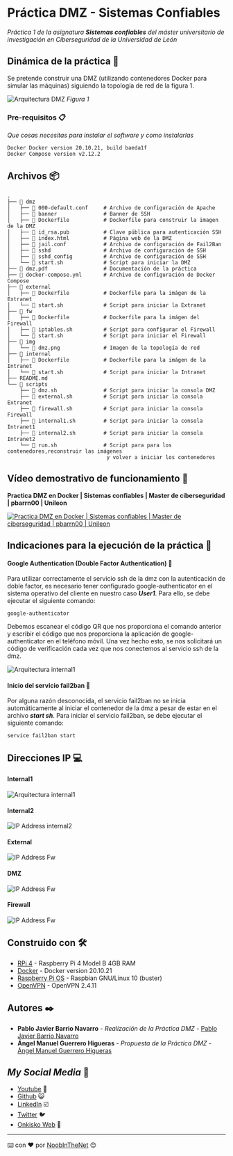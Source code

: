 # Práctica DMZ - Sistemas Confiables

_Práctica 1 de la asignatura **Sistemas confiables** del máster universitario de investigación en Ciberseguridad de la Universidad de León_

## Dinámica de la práctica 🚀

Se pretende construir una DMZ (utilizando contenedores Docker para simular las máquinas) siguiendo la topología de red de la figura 1.

![Arquitectura DMZ](img/dmz.png)
_Figura 1_

### Pre-requisitos 📋

_Que cosas necesitas para instalar el software y como instalarlas_

```
Docker Docker version 20.10.21, build baeda1f
Docker Compose version v2.12.2
```

## Archivos 📦

```
.
├── 📂 dmz
│   ├── 📄 000-default.conf     # Archivo de configuración de Apache
│   ├── 📄 banner               # Banner de SSH
│   ├── 📄 Dockerfile           # Dockerfile para construir la imagen de la DMZ
│   ├── 📄 id_rsa.pub           # Clave pública para autenticación SSH
│   ├── 📄 index.html           # Página web de la DMZ
│   ├── 📄 jail.conf            # Archivo de configuración de Fail2Ban
│   ├── 📄 sshd                 # Archivo de configuración de SSH
│   ├── 📄 sshd_config          # Archivo de configuración de SSH
│   └── 📄 start.sh             # Script para iniciar la DMZ    
├── 📄 dmz.pdf                  # Documentación de la práctica
├── 📄 docker-compose.yml       # Archivo de configuración de Docker Compose
├── 📂 external
│   ├── 📄 Dockerfile           # Dockerfile para la imágen de la Extranet
│   └── 📄 start.sh             # Script para iniciar la Extranet
├── 📂 fw
│   ├── 📄 Dockerfile           # Dockerfile para la imágen del Firewall
│   ├── 📄 iptables.sh          # Script para configurar el Firewall
│   └── 📄 start.sh             # Script para iniciar el Firewall
├── 📂 img
│   └── 📸 dmz.png              # Imagen de la topología de red
├── 📂 internal
│   ├── 📄 Dockerfile           # Dockerfile para la imágen de la Intranet
│   └── 📄 start.sh             # Script para iniciar la Intranet
├── README.md                   
└── 📂 scripts
    ├── 📄 dmz.sh               # Script para iniciar la consola DMZ    
    ├── 📄 external.sh          # Script para iniciar la consola Extranet
    ├── 📄 firewall.sh          # Script para iniciar la consola Firewall
    ├── 📄 internal1.sh         # Script para iniciar la consola Intranet1
    ├── 📄 internal2.sh         # Script para iniciar la consola Intranet2
    └── 📄 run.sh               # Script para para los contenedores,reconstruir las imágenes 
                                y volver a iniciar los contenedores
```

## Vídeo demostrativo de funcionamiento 🎥

**Practica DMZ  en Docker | Sistemas confiables | Master de ciberseguridad | pbarrn00 | Unileon** 

[![Practica DMZ  en Docker | Sistemas confiables | Master de ciberseguridad | pbarrn00 | Unileon](https://img.youtube.com/vi/6kdZ9czhXQU/0.jpg)](https://youtu.be/6kdZ9czhXQU)

## Indicaciones para la ejecución de la práctica 📖

#### Google Authentication (Double Factor Authentication) 📱
Para utilizar correctamente el servicio ssh de la dmz con la autenticación de doble factor, es necesario tener configurado google-authenticator en el sistema operativo del cliente en nuestro caso _**User1**_. Para ello, se debe ejecutar el siguiente comando:

```
google-authenticator
```
Debemos escanear el código QR que nos proporciona el comando anterior y escribir el código que nos proporciona la aplicación de google-authenticator en el teléfono móvil. Una vez hecho esto, se nos solicitará un código de verificación cada vez que nos conectemos al servicio ssh de la dmz.

![Arquitectura internal1](img/google.png)

#### Inicio del servicio fail2ban 🚫
Por alguna razón desconocida, el servicio fail2ban no se inicia automáticamente al iniciar el contenedor de la dmz a pesar de estar en el archivo _**start sh**_. Para iniciar el servicio fail2ban, se debe ejecutar el siguiente comando:

```
service fail2ban start
```

## Direcciones IP 💻

#### Internal1
![Arquitectura internal1](img/ip_internal1.png)
#### Internal2
![IP Address internal2](img/ip_internal2.png)
#### External
![IP Address Fw](img/ip_external.png)
#### DMZ
![IP Address Fw](img/ip_dmz.png)
#### Firewall
![IP Address Fw](img/ip_fw.png)

## Construido con 🛠️

* [RPi 4](https://www.amazon.es/Raspberry-Pi-4595-Modelo-GB/dp/B09TTNF8BT) - Raspberry Pi 4 Model B 4GB RAM
* [Docker](https://docs.docker.com/engine/release-notes/) - Docker version 20.10.21
* [Raspberry Pi OS](https://www.raspberrypi.com/software/) - Raspbian GNU/Linux 10 (buster)
* [OpenVPN](https://openvpn.net/community-downloads/) - OpenVPN 2.4.11


## Autores ✒️


* **Pablo Javier Barrio Navarro** - *Realización de la Práctica DMZ* - [Pablo Javier Barrio Navarro](https://github.com/pbarrn00) 
* **Ángel Manuel Guerrero Higueras** - *Propuesta de la Práctica DMZ* - [Ángel Manuel Guerrero Higueras](https://www.researchgate.net/profile/Angel-Guerrero-Higueras)

## _My Social Media_ 🔗

* [Youtube](https://www.youtube.com/channel/UC5waeaJaVlue9qGkHp4557Q)  📢
* [Github](https://github.com/pbarrn00) 😺
* [LinkedIn](https://github.com/pbarrn00) ☑️
* [Twitter](https://twitter.com/pablosky157) 🐦
* [Onkisko Web](https://onkisko.es/) 📰



---
⌨️ con ❤️ por [NoobInTheNet](https://github.com/pbarrn00) 😊
